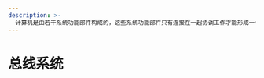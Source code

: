```yaml
---
description: >-
  计算机是由若干系统功能部件构成的，这些系统功能部件只有连接在一起协调工作才能形成一个完整的计算机硬件系统。起到连接和信息传输功能的部件就是总线。各个功能部件只有通过总线进行有效连接后，才能实现彼此间的通信及资源共享。
---
```


# 总线系统

